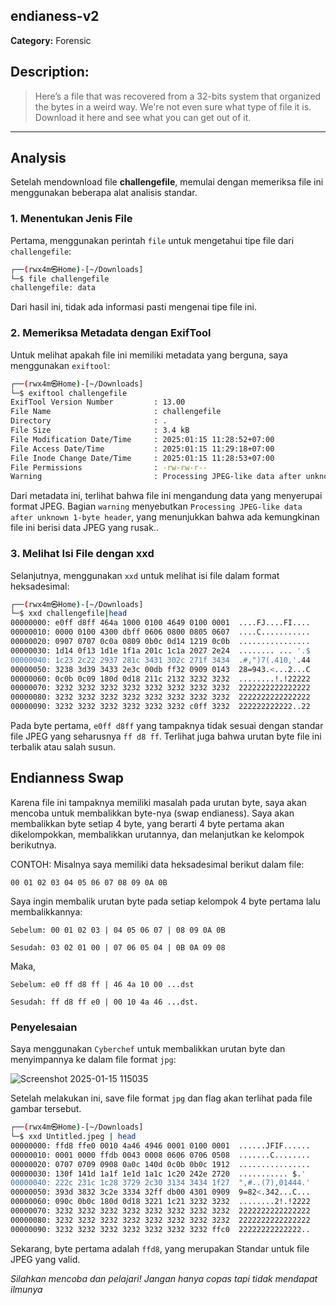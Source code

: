 ## endianess-v2

**Category:** Forensic

## Description:
>Here’s a file that was recovered from a 32-bits system that organized the bytes in a weird way. We're not even sure what type of file it is. Download it here and see what you can get out of it.
---

## Analysis

Setelah mendownload file **challengefile**, memulai dengan memeriksa file ini menggunakan beberapa alat analisis standar.

### 1. **Menentukan Jenis File**

Pertama, menggunakan perintah `file` untuk mengetahui tipe file dari `challengefile`:

```bash
┌──(rwx4m㉿Home)-[~/Downloads]
└─$ file challengefile                                  
challengefile: data
```
Dari hasil ini, tidak ada informasi pasti mengenai tipe file ini.

### 2. Memeriksa Metadata dengan ExifTool
Untuk melihat apakah file ini memiliki metadata yang berguna, saya menggunakan `exiftool`:
```bash
┌──(rwx4m㉿Home)-[~/Downloads]
└─$ exiftool challengefile
ExifTool Version Number         : 13.00
File Name                       : challengefile
Directory                       : .
File Size                       : 3.4 kB
File Modification Date/Time     : 2025:01:15 11:28:52+07:00
File Access Date/Time           : 2025:01:15 11:29:18+07:00
File Inode Change Date/Time     : 2025:01:15 11:28:53+07:00
File Permissions                : -rw-rw-r--
Warning                         : Processing JPEG-like data after unknown 1-byte header
```
Dari metadata ini, terlihat bahwa file ini mengandung data yang menyerupai format JPEG. Bagian `warning` menyebutkan `Processing JPEG-like data after unknown 1-byte header`, yang menunjukkan bahwa ada kemungkinan file ini berisi data JPEG yang rusak..

### 3. Melihat Isi File dengan xxd
Selanjutnya, menggunakan `xxd` untuk melihat isi file dalam format heksadesimal:

```bash
┌──(rwx4m㉿Home)-[~/Downloads]
└─$ xxd challengefile|head 
00000000: e0ff d8ff 464a 1000 0100 4649 0100 0001  ....FJ....FI....
00000010: 0000 0100 4300 dbff 0606 0800 0805 0607  ....C...........
00000020: 0907 0707 0c0a 0809 0b0c 0d14 1219 0c0b  ................
00000030: 1d14 0f13 1d1e 1f1a 201c 1c1a 2027 2e24  ........ ... '.$
00000040: 1c23 2c22 2937 281c 3431 302c 271f 3434  .#,")7(.410,'.44
00000050: 3238 3d39 3433 2e3c 00db ff32 0909 0143  28=943.<...2...C
00000060: 0c0b 0c09 180d 0d18 211c 2132 3232 3232  ........!.!22222
00000070: 3232 3232 3232 3232 3232 3232 3232 3232  2222222222222222
00000080: 3232 3232 3232 3232 3232 3232 3232 3232  2222222222222222
00000090: 3232 3232 3232 3232 3232 3232 c0ff 3232  222222222222..22
```
Pada byte pertama, `e0ff d8ff` yang tampaknya tidak sesuai dengan standar file JPEG yang seharusnya `ff d8 ff`. Terlihat juga bahwa urutan byte file ini terbalik atau salah susun.

## Endianness Swap
Karena file ini tampaknya memiliki masalah pada urutan byte, saya akan mencoba untuk membalikkan byte-nya (swap endianess).
Saya akan membalikkan byte setiap 4 byte, yang berarti 4 byte pertama akan dikelompokkan, membalikkan urutannya, dan melanjutkan ke kelompok berikutnya.

CONTOH:
Misalnya saya memiliki data heksadesimal berikut dalam file:

`00 01 02 03 04 05 06 07 08 09 0A 0B`

Saya ingin membalik urutan byte pada setiap kelompok 4 byte pertama lalu membalikkannya:

`Sebelum: 00 01 02 03 | 04 05 06 07 | 08 09 0A 0B`

`Sesudah: 03 02 01 00 | 07 06 05 04 | 0B 0A 09 08`

Maka,

`Sebelum: e0 ff d8 ff | 46 4a 10 00 ...dst`

`Sesudah: ff d8 ff e0 | 00 10 4a 46 ...dst.`

### Penyelesaian
Saya menggunakan `Cyberchef` untuk membalikkan urutan byte dan menyimpannya ke dalam file format `jpg`:

![Screenshot 2025-01-15 115035](https://github.com/user-attachments/assets/15922fa2-50b8-4054-a379-1b29900d17a3)

Setelah melakukan ini, save file format `jpg` dan flag akan terlihat pada file gambar tersebut.

```bash
┌──(rwx4m㉿Home)-[~/Downloads]
└─$ xxd Untitled.jpeg | head
00000000: ffd8 ffe0 0010 4a46 4946 0001 0100 0001  ......JFIF......
00000010: 0001 0000 ffdb 0043 0008 0606 0706 0508  .......C........
00000020: 0707 0709 0908 0a0c 140d 0c0b 0b0c 1912  ................
00000030: 130f 141d 1a1f 1e1d 1a1c 1c20 242e 2720  ........... $.' 
00000040: 222c 231c 1c28 3729 2c30 3134 3434 1f27  ",#..(7),01444.'
00000050: 393d 3832 3c2e 3334 32ff db00 4301 0909  9=82<.342...C...
00000060: 090c 0b0c 180d 0d18 3221 1c21 3232 3232  ........2!.!2222
00000070: 3232 3232 3232 3232 3232 3232 3232 3232  2222222222222222
00000080: 3232 3232 3232 3232 3232 3232 3232 3232  2222222222222222
00000090: 3232 3232 3232 3232 3232 3232 3232 ffc0  22222222222222..
```
Sekarang, byte pertama adalah `ffd8`, yang merupakan Standar untuk file JPEG yang valid.

*Silahkan mencoba dan pelajari! Jangan hanya copas tapi tidak mendapat ilmunya*
